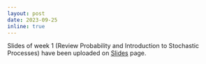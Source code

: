 ```yaml
---
layout: post
date: 2023-09-25
inline: true
---
```


Slides of week 1 (Review Probability and Introduction to Stochastic Processes) have been uploaded on [Slides](/slides/) page.
